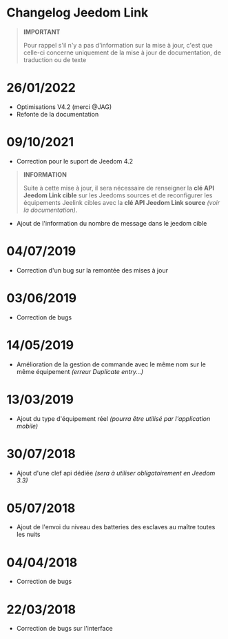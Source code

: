 # Changelog Jeedom Link

>**IMPORTANT**
>
>Pour rappel s'il n'y a pas d'information sur la mise à jour, c'est que celle-ci concerne uniquement de la mise à jour de documentation, de traduction ou de texte

# 26/01/2022

- Optimisations V4.2 (merci @JAG)
- Refonte de la documentation

# 09/10/2021

- Correction pour le suport de Jeedom 4.2
>**INFORMATION**
>
>Suite à cette mise à jour, il sera nécessaire de renseigner la **clé API Jeedom Link cible** sur les Jeedoms sources et de reconfigurer les équipements Jeelink cibles avec la **clé API Jeedom Link source** *(voir la documentation)*.

- Ajout de l'information du nombre de message dans le jeedom cible

# 04/07/2019

- Correction d'un bug sur la remontée des mises à jour

# 03/06/2019

- Correction de bugs

# 14/05/2019

- Amélioration de la gestion de commande avec le même nom sur le même équipement *(erreur Duplicate entry...)*

# 13/03/2019

- Ajout du type d'équipement réel *(pourra être utilisé par l'application mobile)*

# 30/07/2018

- Ajout d'une clef api dédiée *(sera à utiliser obligatoirement en Jeedom 3.3)*

# 05/07/2018

- Ajout de l'envoi du niveau des batteries des esclaves au maître toutes les nuits

# 04/04/2018

- Correction de bugs

# 22/03/2018

- Correction de bugs sur l'interface
